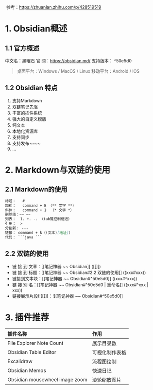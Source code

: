  参考：https://zhuanlan.zhihu.com/p/428519519
# 1. Obsidian概述

## 1.1 官方概述

中文名：黑曜石
官   网：https://obsidian.md/
支持版本： ^50e5d0
> 桌面平台：Windows / MacOS / Linux
> 移动平台：Android / IOS

## 1.2 Obsidian 特点

1. 支持Markdown
2. 双链笔记先驱
3. 丰富的插件系统
4. 强大的自定义模版
5. 纯文本
6. 本地化资源库
7. 支持同步
8. 支持发布~~~~
9. ...

# 2. Markdown与双链的使用

## 2.1 Markdown的使用
```md
标题：   #
加粗：   command + B （** 文字 **）
斜体：   command + I  （* 文字 *） 
删除线：~~ ~~
列表：  1. +. -. （tab键控制缩进）
引用：  > 
分割新： ---
链接： command + k（(文本)[地址]）
代码： ```java ```
```

## 2.2 双链的使用

+ 链 接 到 文章：[[笔记神器 ~~ Obsidian]]   ([[]])
+ 链 接 到 标题：[[笔记神器 ~~ Obsidian#2.2 双链的使用]]   ((xxx#xxx))
+ 链接到文本块：[[笔记神器 ~~ Obsidian#^50e5d0]]   ((xxx#^xxx))
+ 链  接  别  名：[[笔记神器 ~~ Obsidian#^50e5d0 | 重命名]]   ((xxx#^xxx | xxx))
+ 链接展示片段(![[]])：![[笔记神器 ~~ Obsidian#^50e5d0]]
# 3. 插件推荐

|   插件名称   |   作用   |
|:-----|:-----|
|   File Explorer Note Count   |   展示目录数   |
|   Obsidian Table Editor   |   可视化制作表格   |
|   Excalidraw   |   流程图绘制   |
|   Obsidian Memos   |   快速日记   |
|   Obsidian mousewheel image zoom   |   滚轮缩放图片   |
